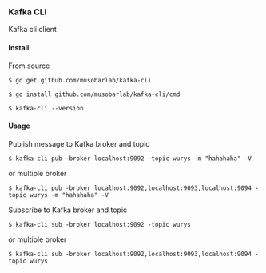 ### Kafka CLI

Kafka cli client

#### Install

From source
```shell
$ go get github.com/musobarlab/kafka-cli

$ go install github.com/musobarlab/kafka-cli/cmd

$ kafka-cli --version
```

#### Usage

Publish message to Kafka broker and topic
```shell
$ kafka-cli pub -broker localhost:9092 -topic wurys -m "hahahaha" -V
```

or multiple broker
```shell
$ kafka-cli pub -broker localhost:9092,localhost:9093,localhost:9094 -topic wurys -m "hahahaha" -V
```

Subscribe to Kafka broker and topic
```shell
$ kafka-cli sub -broker localhost:9092 -topic wurys
```

or multiple broker
```shell
$ kafka-cli sub -broker localhost:9092,localhost:9093,localhost:9094 -topic wurys
```